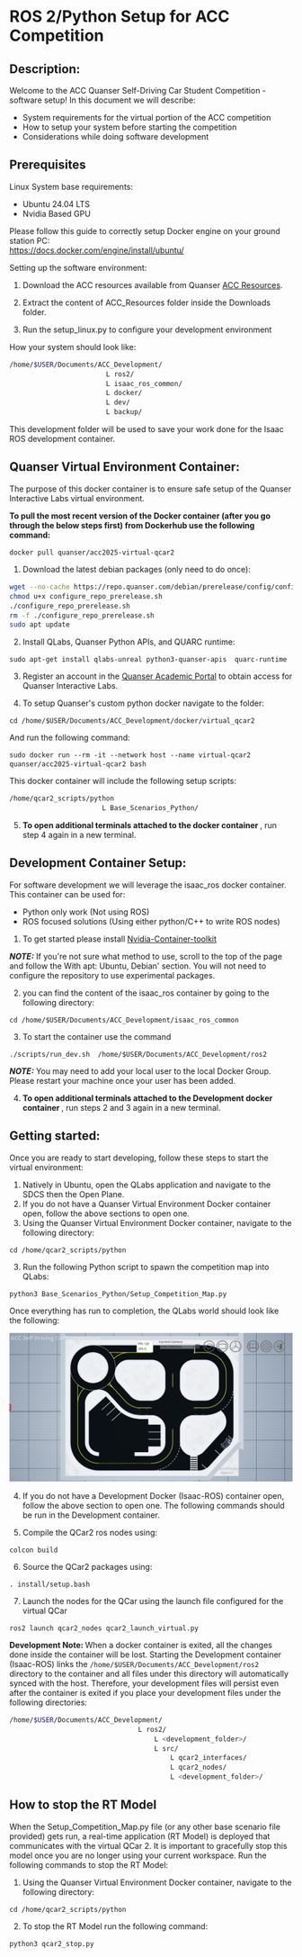 # ROS 2/Python Setup for ACC Competition

## Description: 
Welcome to the ACC Quanser Self-Driving Car Student Competition - software setup!
In this document we will describe:
- System requirements for the virtual portion of the ACC competition
- How to setup your system before starting the competition
- Considerations while doing software development 

## Prerequisites 

Linux System base requirements:

- Ubuntu 24.04 LTS
- Nvidia Based GPU 

Please follow this guide to correctly setup Docker engine on your ground station PC: \
https://docs.docker.com/engine/install/ubuntu/ 

Setting up the software environment: 

1. Download the ACC resources available from Quanser [ACC Resources](https://quanserinc.box.com/s/g2690n3jwbhquwr8uqdz0b45m5wx945z).

2. Extract the content of ACC_Resources folder inside the Downloads folder. 

3. Run the setup_linux.py to configure your development environment

How your system should look like: 
``` bash 
/home/$USER/Documents/ACC_Development/ 
                        L ros2/
                        L isaac_ros_common/
                        L docker/
                        L dev/
                        L backup/
```
This development folder will be used to save your work done for the Isaac ROS development container. 

## Quanser Virtual Environment Container:

The purpose of this docker container is to ensure safe setup of the Quanser Interactive Labs virtual environment. 

<strong> To pull the most recent version of the Docker container (after you go through the below steps first) from Dockerhub use the following command: </strong>
```
docker pull quanser/acc2025-virtual-qcar2 
```
1. Download the latest debian packages (only need to do once): 
``` bash 
wget --no-cache https://repo.quanser.com/debian/prerelease/config/configure_repo_prerelease.sh 
chmod u+x configure_repo_prerelease.sh
./configure_repo_prerelease.sh 
rm -f ./configure_repo_prerelease.sh 
sudo apt update 
```
2. Install QLabs, Quanser Python APIs, and QUARC runtime:
```
sudo apt-get install qlabs-unreal python3-quanser-apis  quarc-runtime
```
3. Register an account in the [Quanser Academic Portal](https://portal.quanser.com/Accounts/Register) to obtain access for Quanser Interactive Labs.

4. To setup Quanser's custom python docker navigate to the folder:
```
cd /home/$USER/Documents/ACC_Development/docker/virtual_qcar2
```
And run the following command: 
```
sudo docker run --rm -it --network host --name virtual-qcar2 quanser/acc2025-virtual-qcar2 bash
```
This docker container will include the following setup scripts:
 ``` bash
/home/qcar2_scripts/python 
                        L Base_Scenarios_Python/
```
5. <strong> To open additional terminals attached to the docker container </strong>, run step 4 again in a new terminal. 

## Development Container Setup:

For software development we will leverage the isaac_ros docker container. This container can be used for:
- Python only work (Not using ROS)
- ROS focused solutions (Using either python/C++ to write ROS nodes) 

1. To get started please install [Nvidia-Container-toolkit](https://docs.nvidia.com/datacenter/cloud-native/container-toolkit/latest/install-guide.html#configuring-docker) 

**_NOTE:_**  If you're not sure what method to use, scroll to the top of the page and follow the With apt: Ubuntu, Debian' section. You will not need to configure the repository to use experimental packages.

2. you can find the content of the isaac_ros container by going to the following directory:
```
cd /home/$USER/Documents/ACC_Development/isaac_ros_common
```
3. To start the container use the command 
```
./scripts/run_dev.sh  /home/$USER/Documents/ACC_Development/ros2
``` 
**_NOTE:_**  You may need to add your local user to the local Docker Group. Please restart your machine once your user has been added. 

4. <strong> To open additional terminals attached to the Development docker container </strong>, run steps 2 and 3 again in a new terminal.
    
## Getting started:

Once you are ready to start developing, follow these steps to start the virtual environment:

1. Natively in Ubuntu, open the QLabs application and navigate to the SDCS then the Open Plane.
2. If you do not have a Quanser Virtual Environment Docker container open, follow the above sections to open one.
3. Using the Quanser Virtual Environment Docker container, navigate to the following directory:
```
cd /home/qcar2_scripts/python
```
3. Run the following Python script to spawn the competition map into QLabs:
```
python3 Base_Scenarios_Python/Setup_Competition_Map.py
```

Once everything has run to completion, the QLabs world should look like the following:

![QLabs after running Setup_Competition_Map.py](https://github.com/quanser/ACC-Competition-2025/blob/main/Software_Setup/HowToStart.png "QLabs after running Setup_Competition_Map.py")

4. If you do not have a Development Docker (Isaac-ROS) container open, follow the above section to open one. The following commands should be run in the Development container.

5. Compile the QCar2 ros nodes using:
```
colcon build
``` 
6. Source the QCar2 packages using:
```
. install/setup.bash
``` 
7. Launch the nodes for the QCar using the launch file configured for the virtual QCar
 ```
ros2 launch qcar2_nodes qcar2_launch_virtual.py
```

<strong>Development Note: </strong> When a docker container is exited, all the changes done inside the container will be lost. Starting the Development container (Isaac-ROS) links the `/home/$USER/Documents/ACC_Development/ros2` directory to the container and all files under this directory will automatically synced with the host. Therefore, your development files will persist even after the container is exited if you place your development files under the following directories:
```bash
/home/$USER/Documents/ACC_Development/
                                L ros2/
                                    L <development_folder>/
                                    L src/
                                        L qcar2_interfaces/
                                        L qcar2_nodes/
                                        L <development_folder>/
```


## How to stop the RT Model

When the Setup_Competition_Map.py file (or any other base scenario file provided) gets run, a real-time application (RT Model) is deployed that communicates with the virtual QCar 2. It is important to gracefully stop this model once you are no longer using your current workspace. Run the following commands to stop the RT Model:

1. Using the Quanser Virtual Environment Docker container, navigate to the following directory:
```
cd /home/qcar2_scripts/python
```
2. To stop the RT Model run the following command:
```
python3 qcar2_stop.py
```

